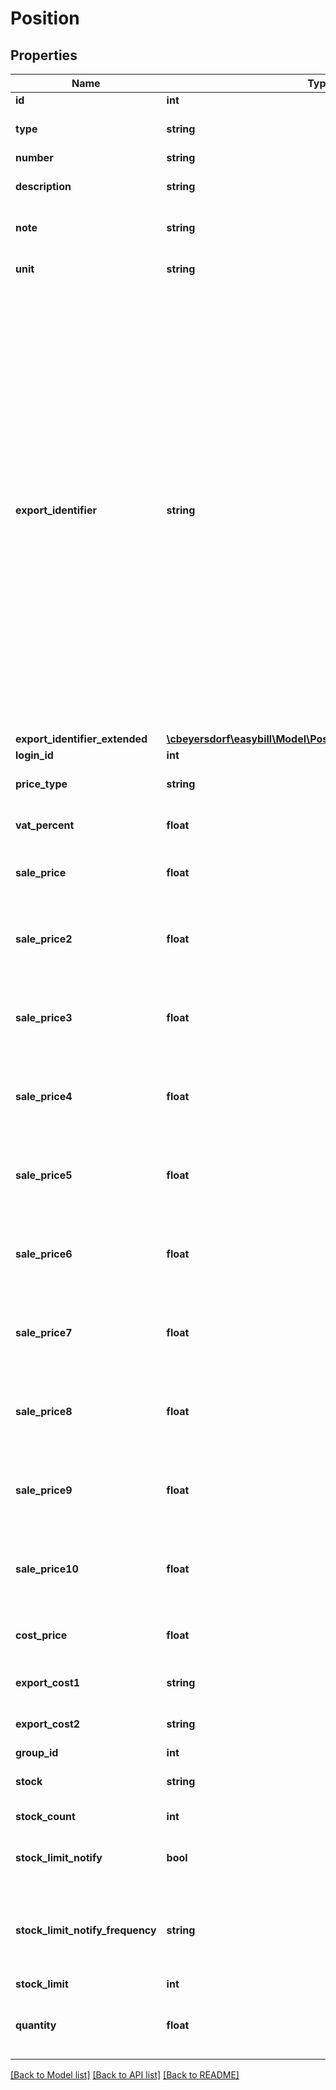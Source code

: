 # Position

## Properties
Name | Type | Description | Notes
------------ | ------------- | ------------- | -------------
**id** | **int** |  | [optional] 
**type** | **string** |  | [optional] [default to 'PRODUCT']
**number** | **string** |  | 
**description** | **string** | The positions name or description | 
**note** | **string** | Note for internal use | [optional] [default to 'null']
**unit** | **string** |  | [optional] [default to 'null']
**export_identifier** | **string** | The FAS-Account is the four-digit revenue account, in which the revenue will be entered when doing the export to your tax consultant. In case you want to split your revenue to several revenue accounts, please talk to your tax consultant before, to guarantee an unobstructed use of the interface. For every revenue element, there are number ranges, which can be used. Please avoid using combinations of numbers, which can not be used by your tax consultant. | [optional] [default to 'null']
**export_identifier_extended** | [**\cbeyersdorf\easybill\Model\PositionExportIdentifierExtended**](PositionExportIdentifierExtended.md) |  | [optional] 
**login_id** | **int** |  | [optional] 
**price_type** | **string** |  | [optional] [default to 'NETTO']
**vat_percent** | **float** |  | [optional] [default to 19.0]
**sale_price** | **float** | Price in cents (e.g. \&quot;150\&quot; &#x3D; 1.50€) | 
**sale_price2** | **float** | Price for customers of group 2 in cents (e.g. \&quot;150\&quot; &#x3D; 1.50€) | [optional] 
**sale_price3** | **float** | Price for customers of group 3 in cents (e.g. \&quot;150\&quot; &#x3D; 1.50€) | [optional] 
**sale_price4** | **float** | Price for customers of group 4 in cents (e.g. \&quot;150\&quot; &#x3D; 1.50€) | [optional] 
**sale_price5** | **float** | Price for customers of group 5 in cents (e.g. \&quot;150\&quot; &#x3D; 1.50€) | [optional] 
**sale_price6** | **float** | Price for customers of group 6 in cents (e.g. \&quot;150\&quot; &#x3D; 1.50€) | [optional] 
**sale_price7** | **float** | Price for customers of group 7 in cents (e.g. \&quot;150\&quot; &#x3D; 1.50€) | [optional] 
**sale_price8** | **float** | Price for customers of group 8 in cents (e.g. \&quot;150\&quot; &#x3D; 1.50€) | [optional] 
**sale_price9** | **float** | Price for customers of group 9 in cents (e.g. \&quot;150\&quot; &#x3D; 1.50€) | [optional] 
**sale_price10** | **float** | Price for customers of group 10 in cents (e.g. \&quot;150\&quot; &#x3D; 1.50€) | [optional] 
**cost_price** | **float** | Price in cents (e.g. \&quot;150\&quot; &#x3D; 1.50€) | [optional] 
**export_cost1** | **string** |  | [optional] [default to 'null']
**export_cost2** | **string** |  | [optional] [default to 'null']
**group_id** | **int** |  | [optional] 
**stock** | **string** | Activates stock management for this position | [optional] [default to 'NO']
**stock_count** | **int** | Current stock count | [optional] 
**stock_limit_notify** | **bool** | Notify when stock_count is lower than stock_limit | [optional] [default to false]
**stock_limit_notify_frequency** | **string** | Notify frequency when stock_count is lower than stock_limit (ALWAYS, ONCE) | [optional] [default to 'ALWAYS']
**stock_limit** | **int** |  | [optional] 
**quantity** | **float** | Used as the default quantity when adding this position to a document | [optional] 

[[Back to Model list]](../README.md#documentation-for-models) [[Back to API list]](../README.md#documentation-for-api-endpoints) [[Back to README]](../README.md)


